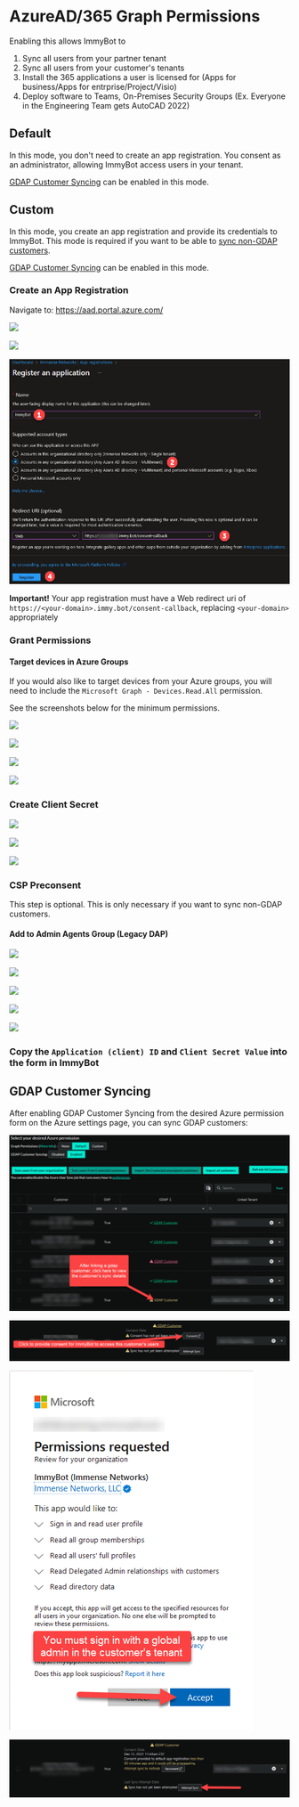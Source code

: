 # AzureAD/365 Graph Permissions

Enabling this allows ImmyBot to

1. Sync all users from your partner tenant
2. Sync all users from your customer's tenants
3. Install the 365 applications a user is licensed for (Apps for business/Apps for entrprise/Project/Visio)
4. Deploy software to Teams, On-Premises Security Groups (Ex. Everyone in the Engineering Team gets AutoCAD 2022)

## Default

In this mode, you don't need to create an app registration. You consent as an administrator, allowing ImmyBot access users in your tenant.

[GDAP Customer Syncing](#gdap-customer-syncing) can be enabled in this mode.

## Custom

In this mode, you create an app registration and provide its credentials to ImmyBot. This mode is required if you want to be able to [sync non-GDAP customers](#csp-preconsent).

[GDAP Customer Syncing](#gdap-customer-syncing) can be enabled in this mode.

### Create an App Registration

Navigate to: <https://aad.portal.azure.com/>

![](./.vuepress/images/2020-12-07-15-46-18.png)

![](./.vuepress/images/2020-12-07-15-47-07.png)

![](./.vuepress/images/2022-12-12_10-42-55.png)

**Important!** Your app registration must have a Web redirect uri of `https://<your-domain>.immy.bot/consent-callback`, replacing `<your-domain>` appropriately

### Grant Permissions

#### Target devices in Azure Groups

If you would also like to target devices from your Azure groups, you will need to include the `Microsoft Graph - Devices.Read.All` permission.

See the screenshots below for the minimum permissions.

![](./.vuepress/images/2020-12-07-15-47-33.png)

![](./.vuepress/images/2020-12-07-15-47-40.png)

![](./.vuepress/images/2020-12-07-15-47-49.png)

![](./.vuepress/images/2020-12-07-15-47-52.png)

### Create Client Secret

![](./.vuepress/images/2021-08-16-13-19-15.png)

![](./.vuepress/images/2021-08-16-13-20-45.png)

![](./.vuepress/images/2021-08-16-13-23-26.png)

### CSP Preconsent

This step is optional. This is only necessary if you want to sync non-GDAP customers.

#### Add to Admin Agents Group (Legacy DAP)

![](./.vuepress/images/2020-12-07-15-48-22.png)

![](./.vuepress/images/2020-12-07-15-48-26.png)

![](./.vuepress/images/2020-12-07-15-48-31.png)

![](./.vuepress/images/2020-12-07-15-48-35.png)

![](./.vuepress/images/2020-12-07-15-48-38.png)

### Copy the `Application (client) ID` and `Client Secret Value` into the form in ImmyBot

## GDAP Customer Syncing

After enabling GDAP Customer Syncing from the desired Azure permission form on the Azure settings page, you can sync GDAP customers:

![](./.vuepress/images/2022-12-12_12-10-21.png)

![](./.vuepress/images/2022-12-12_11-26-00.png)

![](./.vuepress/images/2022-12-12_11-41-18.png)

![](./.vuepress/images/2022-12-12_11-44-58.png)